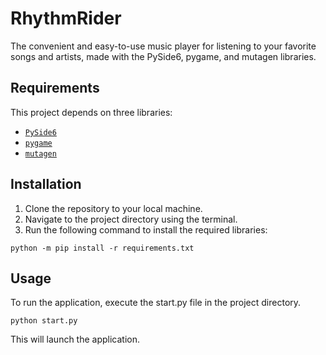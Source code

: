 # RhythmRider
The convenient and easy-to-use music player for listening to your favorite songs and artists, made with the PySide6, pygame, and mutagen libraries.

## Requirements
This project depends on three libraries: 
+ [`PySide6`](https://doc.qt.io/qtforpython-6/index.html)
+ [`pygame`](https://www.pygame.org/)
+ [`mutagen`](https://mutagen.readthedocs.io/en/latest/)

## Installation
1. Clone the repository to your local machine.
2. Navigate to the project directory using the terminal.
3. Run the following command to install the required libraries:
```
python -m pip install -r requirements.txt
```

## Usage
To run the application, execute the start.py file in the project directory.
```
python start.py
```
This will launch the application.
